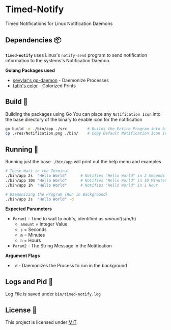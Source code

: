 # Timed-Notify
Timed Notifications for Linux Notification Daemons

## Dependencies 📦
**`timed-notify`** uses Linux's `notify-send` program to send notification information to the systems's Notification Daemon.

**Golang Packages used**
- [sevylar's go-daemon](https://github.com/sevlyar/go-daemon) - Daemonize Processes
- [fatih's color](https://github.com/fatih/color) - Colorized Prints

## Build 🔨
Building the packages using Go
You can place any `Notification Icon` into the base directory of the binary to enable icon for the notification

```bash
go build -o ./bin/app ./src         # Builds the Entire Program into bin/app
cp ./res/Notification.png ./bin/    # Copy Default Notification Icon into base directory of app
```

## Running 🚀
Running just the base `./bin/app` will print out the help menu and examples

```bash
# These Wait in the Terminal
./bin/app 2s  "Hello World"      # Notifies "Hello World" in 2 Seconds
./bin/app 10m "Hello World"      # Notifies "Hello World" in 10 Minutes
./bin/app 1h  "Hello World"      # Notifies "Hello World" in 1 Hour

# Daemonizing the Program (Run in Background)
./bin/app 2s  "Hello World" -d
```

**Expected Parameters**
- `Param1` - Time to wait to notify, identified as *amount*(s/m/h)
  - `amount` = Integer Value
  - `s` = Seconds
  - `m` = Minutes
  - `h` = Hours
- `Param2` - The String Message in the Notification

**Argument Flags**
- `-d` - Daemonizes the Process to run in the background

## Logs and Pid 🧾
Log File is saved under `bin/timed-notify.log`

## License 📝
This project is licensed under [MIT](LICENSE).
